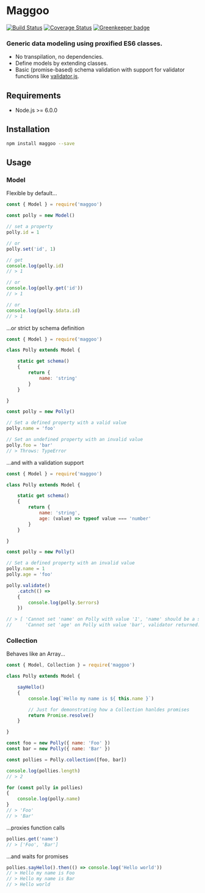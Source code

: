 # Maggoo

[![Build Status](https://travis-ci.org/bram-l/maggoo.svg?branch=master)](https://travis-ci.org/bram-l/maggoo)
[![Coverage Status](https://coveralls.io/repos/github/bram-l/maggoo/badge.svg?branch=master)](https://coveralls.io/github/bram-l/maggoo?branch=master)
[![Greenkeeper badge](https://badges.greenkeeper.io/bram-l/maggoo.svg)](https://greenkeeper.io/)

### Generic data modeling using proxified ES6 classes.

- No transpilation, no dependencies.
- Define models by extending classes.
- Basic (promise-based) schema validation with support for validator functions like [validator.js](https://github.com/chriso/validator.js).


## Requirements
- Node.js >= 6.0.0


## Installation

```sh
npm install maggoo --save
```


## Usage

### Model

Flexible by default...
```js
const { Model } = require('maggoo')

const polly = new Model()

// set a property
polly.id = 1

// or
polly.set('id', 1)

// get
console.log(polly.id)
// > 1

// or
console.log(polly.get('id'))
// > 1

// or
console.log(polly.$data.id)
// > 1

```

...or strict by schema definition
```js
const { Model } = require('maggoo')

class Polly extends Model {

    static get schema()
    {
        return {
            name: 'string'
        }
    }

}

const polly = new Polly()

// Set a defined property with a valid value
polly.name = 'foo'

// Set an undefined property with an invalid value
polly.foo = 'bar'
// > Throws: TypeError
```

...and with a validation support
```js
const { Model } = require('maggoo')

class Polly extends Model {

    static get schema()
    {
        return {
            name: 'string',
            age: (value) => typeof value === 'number'
        }
    }

}

const polly = new Polly()

// Set a defined property with an invalid value
polly.name = 1
polly.age = 'foo'

polly.validate()
    .catch(() =>
    {
        console.log(polly.$errors)
    })

// > [ 'Cannot set 'name' on Polly with value '1', 'name' should be a string',
//     'Cannot set 'age' on Polly with value 'bar', validator returned: 'false' ]

```

### Collection

Behaves like an Array...
```js
const { Model, Collection } = require('maggoo')

class Polly extends Model {

    sayHello()
    {
        console.log(`Hello my name is ${ this.name }`)

        // Just for demonstrating how a Collection hanldes promises
        return Promise.resolve()
    }

}

const foo = new Polly({ name: 'Foo' })
const bar = new Polly({ name: 'Bar' })

const pollies = Polly.collection([foo, bar])

console.log(pollies.length)
// > 2

for (const polly in pollies)
{
    console.log(polly.name)
}
// > 'Foo'
// > 'Bar'
```

...proxies function calls
```js
pollies.get('name')
// > ['Foo', 'Bar']
```

...and waits for promises
```js
pollies.sayHello().then(() => console.log('Hello world'))
// > Hello my name is Foo
// > Hello my name is Bar
// > Hello world
```